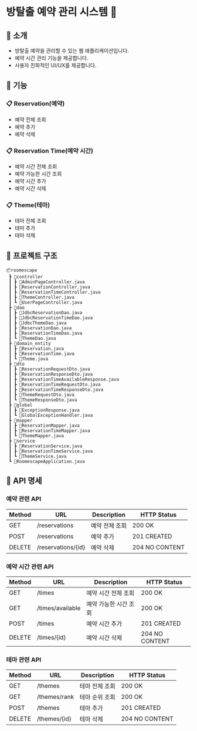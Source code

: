 # 방탈출 예약 관리 시스템 🚪

## 📌 소개

- 방탈출 예약을 관리할 수 있는 웹 애플리케이션입니다.
- 예약 시간 관리 기능을 제공합니다.
- 사용자 친화적인 UI/UX를 제공합니다.

## 📌 기능

### 📋 Reservation(예약)

- 예약 전체 조회
- 예약 추가
- 예약 삭제

### 📋 Reservation Time(예약 시간)

- 예약 시간 전체 조회
- 예약 가능한 시간 조회
- 예약 시간 추가
- 예약 시간 삭제

### 📋 Theme(테마)

- 테마 전체 조회
- 테마 추가
- 테마 삭제

## 📌 프로젝트 구조

```
📦roomescape
 ┣ 📂controller
 ┃ ┣ 📜AdminPageController.java
 ┃ ┣ 📜ReservationController.java
 ┃ ┣ 📜ReservationTimeController.java
 ┃ ┣ 📜ThemeController.java
 ┃ ┗ 📜UserPageController.java
 ┣ 📂dao
 ┃ ┣ 📜JdbcReservationDao.java
 ┃ ┣ 📜JdbcReservationTimeDao.java
 ┃ ┣ 📜JdbcThemeDao.java
 ┃ ┣ 📜ReservationDao.java
 ┃ ┣ 📜ReservationTimeDao.java
 ┃ ┗ 📜ThemeDao.java
 ┣ 📂domain_entity
 ┃ ┣ 📜Reservation.java
 ┃ ┣ 📜ReservationTime.java
 ┃ ┗ 📜Theme.java
 ┣ 📂dto
 ┃ ┣ 📜ReservationRequestDto.java
 ┃ ┣ 📜ReservationResponseDto.java
 ┃ ┣ 📜ReservationTimeAvailableResponse.java
 ┃ ┣ 📜ReservationTimeRequestDto.java
 ┃ ┣ 📜ReservationTimeResponseDto.java
 ┃ ┣ 📜ThemeRequestDto.java
 ┃ ┗ 📜ThemeResponseDto.java
 ┣ 📂global
 ┃ ┣ 📜ExceptionResponse.java
 ┃ ┗ 📜GlobalExceptionHandler.java
 ┣ 📂mapper
 ┃ ┣ 📜ReservationMapper.java
 ┃ ┣ 📜ReservationTimeMapper.java
 ┃ ┗ 📜ThemeMapper.java
 ┣ 📂service
 ┃ ┣ 📜ReservationService.java
 ┃ ┣ 📜ReservationTimeService.java
 ┃ ┗ 📜ThemeService.java
 ┗ 📜RoomescapeApplication.java
```

## 📌 API 명세

### 예약 관련 API

| Method | URL                | Description | HTTP Status    |
|--------|--------------------|-------------|----------------|
| GET    | /reservations      | 예약 전체 조회    | 200 OK         |
| POST   | /reservations      | 예약 추가       | 201 CREATED    |
| DELETE | /reservations/{id} | 예약 삭제       | 204 NO CONTENT |

### 예약 시간 관련 API

| Method | URL              | Description  | HTTP Status    |
|--------|------------------|--------------|----------------|
| GET    | /times           | 예약 시간 전체 조회  | 200 OK         |
| GET    | /times/available | 예약 가능한 시간 조회 | 200 OK         |
| POST   | /times           | 예약 시간 추가     | 201 CREATED    |
| DELETE | /times/{id}      | 예약 시간 삭제     | 204 NO CONTENT |

### 테마 관련 API

| Method | URL          | Description | HTTP Status    |
|--------|--------------|-------------|----------------|
| GET    | /themes      | 테마 전체 조회    | 200 OK         |
| GET    | /themes/rank | 테마 순위 조회    | 200 OK         |
| POST   | /themes      | 테마 추가       | 201 CREATED    |
| DELETE | /themes/{id} | 테마 삭제       | 204 NO CONTENT |
